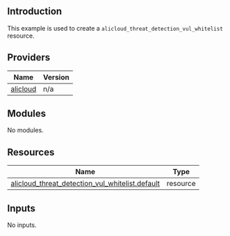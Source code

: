 ## Introduction

This example is used to create a `alicloud_threat_detection_vul_whitelist` resource.

<!-- BEGIN_TF_DOCS -->
## Providers

| Name | Version |
|------|---------|
| <a name="provider_alicloud"></a> [alicloud](#provider\_alicloud) | n/a |

## Modules

No modules.

## Resources

| Name | Type |
|------|------|
| [alicloud_threat_detection_vul_whitelist.default](https://registry.terraform.io/providers/aliyun/alicloud/latest/docs/resources/threat_detection_vul_whitelist) | resource |

## Inputs

No inputs.
<!-- END_TF_DOCS -->    